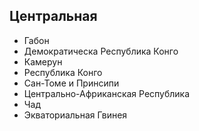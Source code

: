 ## Центральная

*   Габон
*   Демократическа Республика Конго
*   Камерун
*   Республика Конго
*   Сан-Томе и Принсипи
*   Центрально-Африканская Республика
*   Чад
*   Экваториальная Гвинея

